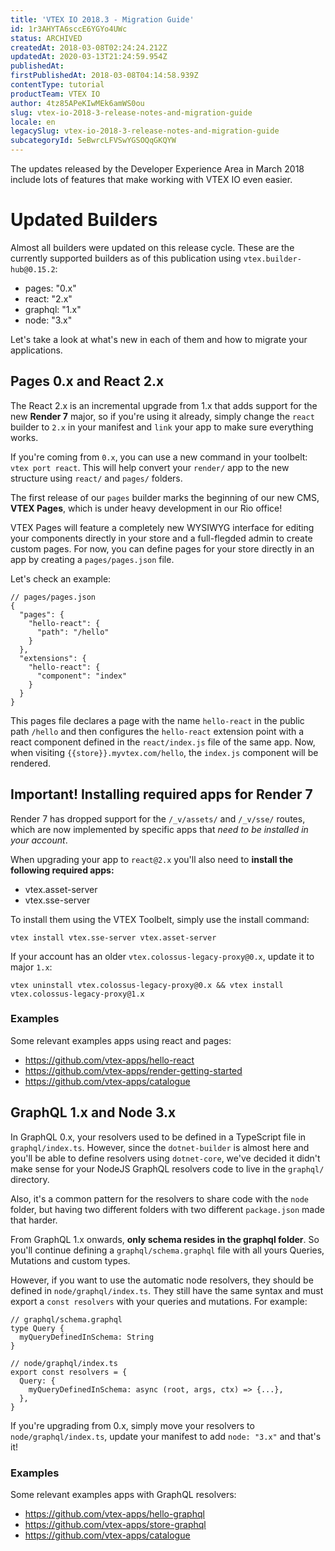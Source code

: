 ```yaml
---
title: 'VTEX IO 2018.3 - Migration Guide'
id: 1r3AHYTA6sccE6YGYo4UWc
status: ARCHIVED
createdAt: 2018-03-08T02:24:24.212Z
updatedAt: 2020-03-13T21:24:59.954Z
publishedAt: 
firstPublishedAt: 2018-03-08T04:14:58.939Z
contentType: tutorial
productTeam: VTEX IO
author: 4tz85APeKIwMEk6amWS0ou
slug: vtex-io-2018-3-release-notes-and-migration-guide
locale: en
legacySlug: vtex-io-2018-3-release-notes-and-migration-guide
subcategoryId: 5eBwrcLFVSwYGSOQqGKQYW
---
```


The updates released by the Developer Experience Area in March 2018 include lots of features that make working with VTEX IO even easier.

# Updated Builders

Almost all builders were updated on this release cycle. These are the currently supported builders as of this publication using `vtex.builder-hub@0.15.2`:

- pages: "0.x"
- react: "2.x"
- graphql: "1.x"
- node: "3.x"

Let's take a look at what's new in each of them and how to migrate your applications.

## Pages 0.x and React 2.x

The React 2.x is an incremental upgrade from 1.x that adds support for the new **Render 7** major, so if you're using it already, simply change the `react` builder to `2.x` in your manifest and `link` your app to make sure everything works.

If you're coming from `0.x`, you can use a new command in your toolbelt: `vtex port react`. This will help convert your `render/` app to the new structure using `react/` and `pages/` folders.

The first release of our `pages` builder marks the beginning of our new CMS, **VTEX Pages**, which is under heavy development in our Rio office! 

VTEX Pages will feature a completely new WYSIWYG interface for editing your components directly in your store and a full-flegded admin to create custom pages. For now, you can define pages for your store directly in an app by creating a `pages/pages.json` file. 

Let's check an example:

```
// pages/pages.json
{
  "pages": {
    "hello-react": {
      "path": "/hello"
    }
  },
  "extensions": {
    "hello-react": {
      "component": "index"
    }
  }
}
```

This pages file declares a page with the name `hello-react` in the public path `/hello` and then configures the `hello-react` extension point with a react component defined in the `react/index.js` file of the same app. Now, when visiting `{{store}}.myvtex.com/hello`, the `index.js` component will be rendered.

## Important! Installing required apps for Render 7
Render 7 has dropped support for the `/_v/assets/` and `/_v/sse/` routes, which are now implemented by specific apps that *need to be installed in your account*.

When upgrading your app to `react@2.x` you'll also need to **install the following required apps:**

- vtex.asset-server
- vtex.sse-server

To install them using the VTEX Toolbelt, simply use the install command:

`vtex install vtex.sse-server vtex.asset-server`

If your account has an older `vtex.colossus-legacy-proxy@0.x`, update it to major `1.x`:

`vtex uninstall vtex.colossus-legacy-proxy@0.x && vtex install vtex.colossus-legacy-proxy@1.x`

### Examples

Some relevant examples apps using react and pages:

- https://github.com/vtex-apps/hello-react
- https://github.com/vtex-apps/render-getting-started
- https://github.com/vtex-apps/catalogue

## GraphQL 1.x and Node 3.x

In GraphQL 0.x, your resolvers used to be defined in a TypeScript file in `graphql/index.ts`. However, since the `dotnet-builder` is almost here and you'll be able to define resolvers using `dotnet-core`, we've decided it didn't make sense for your NodeJS GraphQL resolvers code to live in the `graphql/` directory.

Also, it's a common pattern for the resolvers to share code with the `node` folder, but having two different folders with two different `package.json` made that harder.

From GraphQL 1.x onwards, **only schema resides in the graphql folder**. So you'll continue defining a `graphql/schema.graphql` file with all yours Queries, Mutations and custom types.

However, if you want to use the automatic node resolvers, they should be defined in `node/graphql/index.ts`. They still have the same syntax and must export a `const resolvers` with your queries and mutations. For example:

```
// graphql/schema.graphql
type Query {
  myQueryDefinedInSchema: String
}

// node/graphql/index.ts
export const resolvers = {
  Query: {
    myQueryDefinedInSchema: async (root, args, ctx) => {...},
  },
}
```

If you're upgrading from 0.x, simply move your resolvers to `node/graphql/index.ts`, update your manifest to add `node: "3.x"` and that's it!

### Examples

Some relevant examples apps with GraphQL resolvers:

- https://github.com/vtex-apps/hello-graphql
- https://github.com/vtex-apps/store-graphql
- https://github.com/vtex-apps/catalogue
